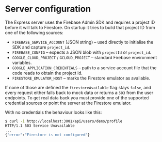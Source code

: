# Server configuration

The Express server uses the Firebase Admin SDK and requires a project ID before it will talk to Firestore. On startup it tries to build that project ID from one of the following sources:

- `FIREBASE_SERVICE_ACCOUNT` (JSON string) – used directly to initialise the SDK and capture `project_id`.
- `FIREBASE_CONFIG` – expects a JSON blob with `projectId` or `project_id`.
- `GOOGLE_CLOUD_PROJECT` / `GCLOUD_PROJECT` – standard Firebase environment variables.
- `GOOGLE_APPLICATION_CREDENTIALS` – path to a service account file that the code reads to obtain the project id.
- `FIRESTORE_EMULATOR_HOST` – marks the Firestore emulator as available.

If none of those are defined the `firestoreAvailable` flag stays `false`, and every request either falls back to mock data or returns a `503` from the user endpoints. To get real data back you must provide one of the supported credential sources or point the server at the Firestore emulator.

With no credentials the behaviour looks like this:

```bash
$ curl -i http://localhost:3001/api/users/demo/profile
HTTP/1.1 503 Service Unavailable
...
{"error":"Firestore is not configured"}
```
